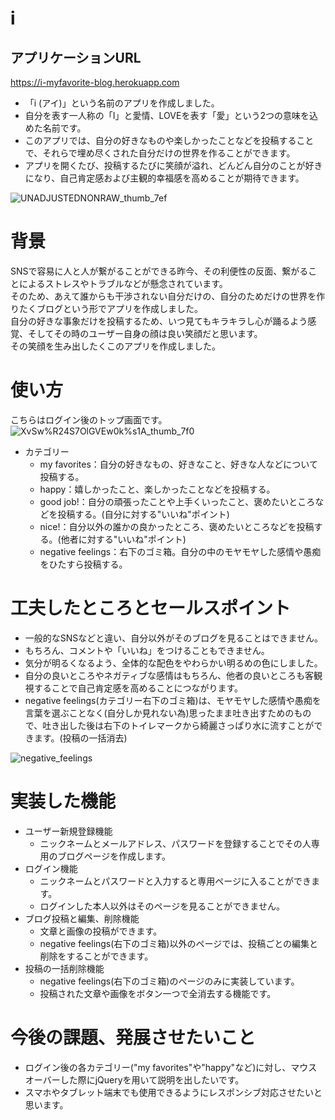 # i
## アプリケーションURL
https://i-myfavorite-blog.herokuapp.com

- 「i (アイ)」という名前のアプリを作成しました。
- 自分を表す一人称の「I」と愛情、LOVEを表す「愛」という2つの意味を込めた名前です。
- このアプリでは、自分の好きなものや楽しかったことなどを投稿することで、それらで埋め尽くされた自分だけの世界を作ることができます。
- アプリを開くたび、投稿するたびに笑顔が溢れ、どんどん自分のことが好きになり、自己肯定感および主観的幸福感を高めることが期待できます。

![UNADJUSTEDNONRAW_thumb_7ef](https://user-images.githubusercontent.com/57854896/80960117-30267080-8e43-11ea-8d41-d7838b3e6fd4.jpg)

# 背景

SNSで容易に人と人が繋がることができる昨今、その利便性の反面、繋がることによるストレスやトラブルなどが懸念されています。  
そのため、あえて誰からも干渉されない自分だけの、自分のためだけの世界を作りたくブログという形でアプリを作成しました。  
自分の好きな事象だけを投稿するため、いつ見てもキラキラし心が踊るよう感覚、そしてその時のユーザー自身の顔は良い笑顔だと思います。  
その笑顔を生み出したくこのアプリを作成しました。

# 使い方

こちらはログイン後のトップ画面です。
![XvSw%R24S7OlGVEw0k%s1A_thumb_7f0](https://user-images.githubusercontent.com/57854896/80965897-530a5200-8e4e-11ea-9f8f-935a75f589cc.jpg)

- カテゴリー
  - my favorites：自分の好きなもの、好きなこと、好きな人などについて投稿する。
  - happy：嬉しかったこと、楽しかったことなどを投稿する。
  - good job!：自分の頑張ったことや上手くいったこと、褒めたいところなどを投稿する。(自分に対する"いいね"ポイント)
  - nice!：自分以外の誰かの良かったところ、褒めたいところなどを投稿する。(他者に対する"いいね"ポイント)
  - negative feelings：右下のゴミ箱。自分の中のモヤモヤした感情や愚痴をひたすら投稿する。

# 工夫したところとセールスポイント
- 一般的なSNSなどと違い、自分以外がそのブログを見ることはできません。
- もちろん、コメントや「いいね」をつけることもできません。
- 気分が明るくなるよう、全体的な配色をやわらかい明るめの色にしました。
- 自分の良いところやネガティブな感情はもちろん、他者の良いところも客観視することで自己肯定感を高めることにつながります。
- negative feelings(カテゴリー右下のゴミ箱)は、モヤモヤした感情や愚痴を言葉を選ぶことなく(自分しか見れない為)思ったまま吐き出すためのもので、吐き出した後は右下のトイレマークから綺麗さっぱり水に流すことができます。(投稿の一括消去)

![negative_feelings](https://gyazo.com/4a1c7d6370fc3b131b39ba3bdd759bf4/raw)

# 実装した機能

- ユーザー新規登録機能
  - ニックネームとメールアドレス、パスワードを登録することでその人専用のブログページを作成します。
- ログイン機能
  - ニックネームとパスワードと入力すると専用ページに入ることができます。
  - ログインした本人以外はそのページを見ることができません。
- ブログ投稿と編集、削除機能
  - 文章と画像の投稿ができます。
  - negative feelings(右下のゴミ箱)以外のページでは、投稿ごとの編集と削除をすることができます。
- 投稿の一括削除機能
  - negative feelings(右下のゴミ箱)のページのみに実装しています。
  - 投稿された文章や画像をボタン一つで全消去する機能です。

# 今後の課題、発展させたいこと
- ログイン後の各カテゴリー("my favorites"や"happy"など)に対し、マウスオーバーした際にjQueryを用いて説明を出したいです。
- スマホやタブレット端末でも使用できるようにレスポンシブ対応させたいと思います。
